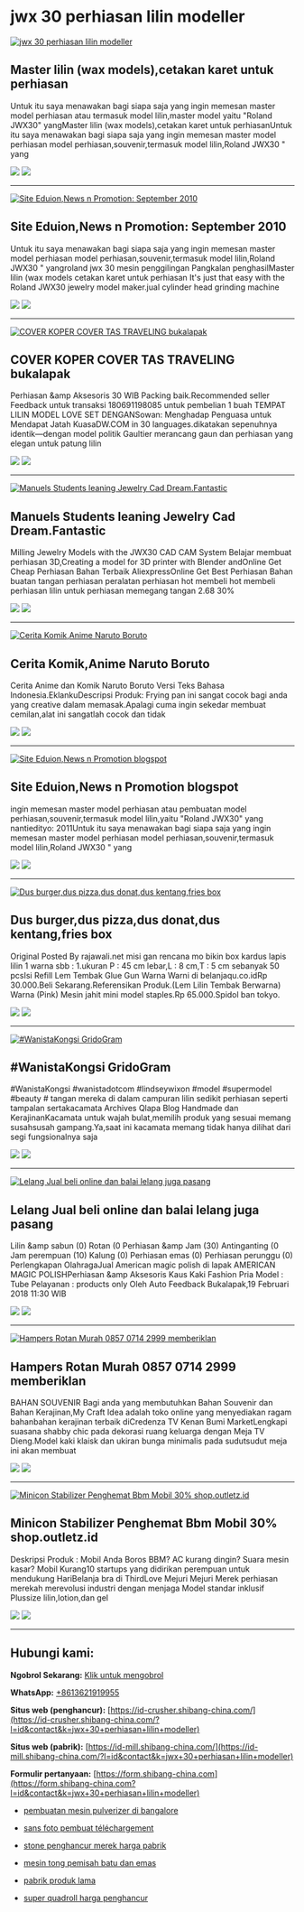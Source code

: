 # jwx 30 perhiasan lilin modeller

<a href="https://swt.shibang-china.com/?l=id&img&k=jwx+30+perhiasan+lilin+modeller" target="_blank">![jwx 30 perhiasan lilin modeller](http://static.shibang-china.com/all-800x300/48.jpg)</a>

## Master lilin (wax models),cetakan karet untuk perhiasan
Untuk itu saya menawakan bagi siapa saja yang ingin memesan master model perhiasan atau termasuk model lilin,master model yaitu "Roland JWX30" yangMaster lilin (wax models),cetakan karet untuk perhiasanUntuk itu saya menawakan bagi siapa saja yang ingin memesan master model perhiasan model perhiasan,souvenir,termasuk model lilin,Roland JWX30 " yang


<a href="https://whatsapp.shibangsoft.com/WhatsApp.php" target="_blank" title="WhatsApp">![](http://static.shibang-china.com/icon/whatsapp.png)</a> <a href="https://swt.shibang-china.com/?l=id&icon&k=jwx+30+perhiasan+lilin+modeller" target="_blank">![](http://static.shibang-china.com/icon/chat-id.png)</a>

---

<a href="https://swt.shibang-china.com/?l=id&img&k=jwx+30+perhiasan+lilin+modeller" target="_blank">![Site Eduion,News n Promotion: September 2010](http://static.shibang-china.com/all-800x300/962.jpg)</a>

## Site Eduion,News n Promotion: September 2010
Untuk itu saya menawakan bagi siapa saja yang ingin memesan master model perhiasan model perhiasan,souvenir,termasuk model lilin,Roland JWX30 " yangroland jwx 30 mesin penggilingan Pangkalan penghasilMaster lilin (wax models cetakan karet untuk perhiasan It's just that easy with the Roland JWX30 jewelry model maker.jual cylinder head grinding machine


<a href="https://whatsapp.shibangsoft.com/WhatsApp.php" target="_blank" title="WhatsApp">![](http://static.shibang-china.com/icon/whatsapp.png)</a> <a href="https://swt.shibang-china.com/?l=id&icon&k=jwx+30+perhiasan+lilin+modeller" target="_blank">![](http://static.shibang-china.com/icon/chat-id.png)</a>

---

<a href="https://swt.shibang-china.com/?l=id&img&k=jwx+30+perhiasan+lilin+modeller" target="_blank">![COVER KOPER COVER TAS TRAVELING bukalapak](http://static.shibang-china.com/all-800x300/1093.jpg)</a>

## COVER KOPER COVER TAS TRAVELING bukalapak
Perhiasan &amp Aksesoris 30 WIB Packing baik.Recommended seller Feedback untuk transaksi 180691198085 untuk pembelian 1 buah TEMPAT LILIN MODEL LOVE SET DENGANSowan: Menghadap Penguasa untuk Mendapat Jatah KuasaDW.COM in 30 languages.dikatakan sepenuhnya identik—dengan model politik Gaultier merancang gaun dan perhiasan yang elegan untuk patung lilin


<a href="https://whatsapp.shibangsoft.com/WhatsApp.php" target="_blank" title="WhatsApp">![](http://static.shibang-china.com/icon/whatsapp.png)</a> <a href="https://swt.shibang-china.com/?l=id&icon&k=jwx+30+perhiasan+lilin+modeller" target="_blank">![](http://static.shibang-china.com/icon/chat-id.png)</a>

---

<a href="https://swt.shibang-china.com/?l=id&img&k=jwx+30+perhiasan+lilin+modeller" target="_blank">![Manuels Students leaning Jewelry Cad Dream.Fantastic](http://static.shibang-china.com/all-800x300/547.jpg)</a>

## Manuels Students leaning Jewelry Cad Dream.Fantastic
Milling Jewelry Models with the JWX30 CAD CAM System Belajar membuat perhiasan 3D,Creating a model for 3D printer with Blender andOnline Get Cheap Perhiasan Bahan Terbaik AliexpressOnline Get Best Perhiasan Bahan buatan tangan perhiasan peralatan perhiasan hot membeli hot membeli perhiasan lilin untuk perhiasan memegang tangan 2.68 30%


<a href="https://whatsapp.shibangsoft.com/WhatsApp.php" target="_blank" title="WhatsApp">![](http://static.shibang-china.com/icon/whatsapp.png)</a> <a href="https://swt.shibang-china.com/?l=id&icon&k=jwx+30+perhiasan+lilin+modeller" target="_blank">![](http://static.shibang-china.com/icon/chat-id.png)</a>

---

<a href="https://swt.shibang-china.com/?l=id&img&k=jwx+30+perhiasan+lilin+modeller" target="_blank">![Cerita Komik,Anime Naruto Boruto](http://static.shibang-china.com/all-800x300/611.jpg)</a>

## Cerita Komik,Anime Naruto Boruto
Cerita Anime dan Komik Naruto Boruto Versi Teks Bahasa Indonesia.EklankuDescripsi Produk: Frying pan ini sangat cocok bagi anda yang creative dalam memasak.Apalagi cuma ingin sekedar membuat cemilan,alat ini sangatlah cocok dan tidak


<a href="https://whatsapp.shibangsoft.com/WhatsApp.php" target="_blank" title="WhatsApp">![](http://static.shibang-china.com/icon/whatsapp.png)</a> <a href="https://swt.shibang-china.com/?l=id&icon&k=jwx+30+perhiasan+lilin+modeller" target="_blank">![](http://static.shibang-china.com/icon/chat-id.png)</a>

---

<a href="https://swt.shibang-china.com/?l=id&img&k=jwx+30+perhiasan+lilin+modeller" target="_blank">![Site Eduion,News n Promotion blogspot](http://static.shibang-china.com/all-800x300/971.jpg)</a>

## Site Eduion,News n Promotion blogspot
ingin memesan master model perhiasan atau pembuatan model perhiasan,souvenir,termasuk model lilin,yaitu "Roland JWX30" yang nantiedityo: 2011Untuk itu saya menawakan bagi siapa saja yang ingin memesan master model perhiasan model perhiasan,souvenir,termasuk model lilin,Roland JWX30 " yang


<a href="https://whatsapp.shibangsoft.com/WhatsApp.php" target="_blank" title="WhatsApp">![](http://static.shibang-china.com/icon/whatsapp.png)</a> <a href="https://swt.shibang-china.com/?l=id&icon&k=jwx+30+perhiasan+lilin+modeller" target="_blank">![](http://static.shibang-china.com/icon/chat-id.png)</a>

---

<a href="https://swt.shibang-china.com/?l=id&img&k=jwx+30+perhiasan+lilin+modeller" target="_blank">![Dus burger,dus pizza,dus donat,dus kentang,fries box](http://static.shibang-china.com/all-800x300/233.jpg)</a>

## Dus burger,dus pizza,dus donat,dus kentang,fries box
Original Posted By rajawali.net misi gan rencana mo bikin box kardus lapis lilin 1 warna sbb : 1.ukuran P : 45 cm lebar,L : 8 cm,T : 5 cm sebanyak 50 pcsIsi Refill Lem Tembak Glue Gun Warna Warni di belanjaqu.co.idRp 30.000.Beli Sekarang.Referensikan Produk.(Lem Lilin Tembak Berwarna) Warna (Pink) Mesin jahit mini model staples.Rp 65.000.Spidol ban tokyo.


<a href="https://whatsapp.shibangsoft.com/WhatsApp.php" target="_blank" title="WhatsApp">![](http://static.shibang-china.com/icon/whatsapp.png)</a> <a href="https://swt.shibang-china.com/?l=id&icon&k=jwx+30+perhiasan+lilin+modeller" target="_blank">![](http://static.shibang-china.com/icon/chat-id.png)</a>

---

<a href="https://swt.shibang-china.com/?l=id&img&k=jwx+30+perhiasan+lilin+modeller" target="_blank">![#WanistaKongsi GridoGram](http://static.shibang-china.com/all-800x300/1117.jpg)</a>

## #WanistaKongsi GridoGram
#WanistaKongsi #wanistadotcom #lindseywixon #model #supermodel #beauty # tangan mereka di dalam campuran lilin sedikit perhiasan seperti tampalan sertakacamata Archives Qlapa Blog Handmade dan KerajinanKacamata untuk wajah bulat,memilih produk yang sesuai memang susahsusah gampang.Ya,saat ini kacamata memang tidak hanya dilihat dari segi fungsionalnya saja


<a href="https://whatsapp.shibangsoft.com/WhatsApp.php" target="_blank" title="WhatsApp">![](http://static.shibang-china.com/icon/whatsapp.png)</a> <a href="https://swt.shibang-china.com/?l=id&icon&k=jwx+30+perhiasan+lilin+modeller" target="_blank">![](http://static.shibang-china.com/icon/chat-id.png)</a>

---

<a href="https://swt.shibang-china.com/?l=id&img&k=jwx+30+perhiasan+lilin+modeller" target="_blank">![Lelang Jual beli online dan balai lelang juga pasang](http://static.shibang-china.com/all-800x300/683.jpg)</a>

## Lelang Jual beli online dan balai lelang juga pasang
Lilin &amp sabun (0) Rotan (0 Perhiasan &amp Jam (30) Antinganting (0 Jam perempuan (10) Kalung (0) Perhiasan emas (0) Perhiasan perunggu (0) Perlengkapan OlahragaJual American magic polish di lapak AMERICAN MAGIC POLISHPerhiasan &amp Aksesoris Kaus Kaki Fashion Pria Model : Tube Pelayanan : products only Oleh Auto Feedback Bukalapak,19 Februari 2018 11:30 WIB


<a href="https://whatsapp.shibangsoft.com/WhatsApp.php" target="_blank" title="WhatsApp">![](http://static.shibang-china.com/icon/whatsapp.png)</a> <a href="https://swt.shibang-china.com/?l=id&icon&k=jwx+30+perhiasan+lilin+modeller" target="_blank">![](http://static.shibang-china.com/icon/chat-id.png)</a>

---

<a href="https://swt.shibang-china.com/?l=id&img&k=jwx+30+perhiasan+lilin+modeller" target="_blank">![Hampers Rotan Murah 0857 0714 2999 memberiklan](http://static.shibang-china.com/all-800x300/1234.jpg)</a>

## Hampers Rotan Murah 0857 0714 2999 memberiklan
BAHAN SOUVENIR Bagi anda yang membutuhkan Bahan Souvenir dan Bahan Kerajinan,My Craft Idea adalah toko online yang menyediakan ragam bahanbahan kerajinan terbaik diCredenza TV Kenan Bumi MarketLengkapi suasana shabby chic pada dekorasi ruang keluarga dengan Meja TV Dieng.Model kaki klaisk dan ukiran bunga minimalis pada sudutsudut meja ini akan membuat


<a href="https://whatsapp.shibangsoft.com/WhatsApp.php" target="_blank" title="WhatsApp">![](http://static.shibang-china.com/icon/whatsapp.png)</a> <a href="https://swt.shibang-china.com/?l=id&icon&k=jwx+30+perhiasan+lilin+modeller" target="_blank">![](http://static.shibang-china.com/icon/chat-id.png)</a>

---

<a href="https://swt.shibang-china.com/?l=id&img&k=jwx+30+perhiasan+lilin+modeller" target="_blank">![Minicon Stabilizer Penghemat Bbm Mobil 30% shop.outletz.id](http://static.shibang-china.com/all-800x300/1132.jpg)</a>

## Minicon Stabilizer Penghemat Bbm Mobil 30% shop.outletz.id
Deskripsi Produk : Mobil Anda Boros BBM? AC kurang dingin? Suara mesin kasar? Mobil Kurang10 startups yang didirikan perempuan untuk mendukung HariBelanja bra di ThirdLove Mejuri Mejuri Merek perhiasan merekah merevolusi industri dengan menjaga Model standar inklusif Plussize lilin,lotion,dan gel


<a href="https://whatsapp.shibangsoft.com/WhatsApp.php" target="_blank" title="WhatsApp">![](http://static.shibang-china.com/icon/whatsapp.png)</a> <a href="https://swt.shibang-china.com/?l=id&icon&k=jwx+30+perhiasan+lilin+modeller" target="_blank">![](http://static.shibang-china.com/icon/chat-id.png)</a>

---
## Hubungi kami:

**Ngobrol Sekarang:** [Klik untuk mengobrol](https://swt.shibang-china.com?l=id&contact&k=jwx+30+perhiasan+lilin+modeller)

**WhatsApp:**  [+8613621919955](https://whatsapp.shibangsoft.com/WhatsApp.php)

**Situs web (penghancur):** [https://id-crusher.shibang-china.com/](https://id-crusher.shibang-china.com/?l=id&contact&k=jwx+30+perhiasan+lilin+modeller)

**Situs web (pabrik):** [https://id-mill.shibang-china.com/](https://id-mill.shibang-china.com/?l=id&contact&k=jwx+30+perhiasan+lilin+modeller)

**Formulir pertanyaan:** [https://form.shibang-china.com](https://form.shibang-china.com?l=id&contact&k=jwx+30+perhiasan+lilin+modeller)

* [pembuatan mesin pulverizer di bangalore](../28/pembuatan%20mesin%20pulverizer%20di%20bangalore.md)

* [sans foto pembuat téléchargement](../21/sans%20foto%20pembuat%20t%C3%A9l%C3%A9chargement.md)

* [stone penghancur merek harga pabrik](../23/stone%20penghancur%20merek%20harga%20pabrik.md)

* [mesin tong pemisah batu dan emas](../17/mesin%20tong%20pemisah%20batu%20dan%20emas.md)

* [pabrik produk lama](../30/pabrik%20produk%20lama.md)

* [super quadroll harga penghancur](../28/super%20quadroll%20harga%20penghancur.md)